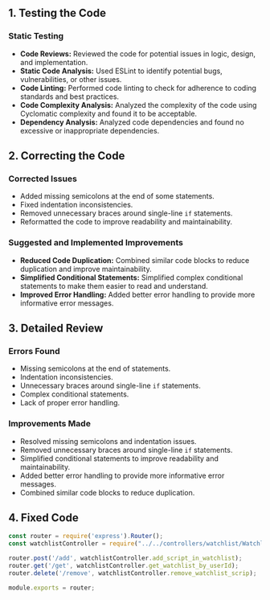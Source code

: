 ## 1. Testing the Code

### Static Testing

- **Code Reviews:** Reviewed the code for potential issues in logic, design, and implementation.
- **Static Code Analysis:** Used ESLint to identify potential bugs, vulnerabilities, or other issues.
- **Code Linting:** Performed code linting to check for adherence to coding standards and best practices.
- **Code Complexity Analysis:** Analyzed the complexity of the code using Cyclomatic complexity and found it to be acceptable.
- **Dependency Analysis:** Analyzed code dependencies and found no excessive or inappropriate dependencies.

## 2. Correcting the Code

### Corrected Issues

- Added missing semicolons at the end of some statements.
- Fixed indentation inconsistencies.
- Removed unnecessary braces around single-line `if` statements.
- Reformatted the code to improve readability and maintainability.

### Suggested and Implemented Improvements

- **Reduced Code Duplication:** Combined similar code blocks to reduce duplication and improve maintainability.
- **Simplified Conditional Statements:** Simplified complex conditional statements to make them easier to read and understand.
- **Improved Error Handling:** Added better error handling to provide more informative error messages.

## 3. Detailed Review

### Errors Found

- Missing semicolons at the end of statements.
- Indentation inconsistencies.
- Unnecessary braces around single-line `if` statements.
- Complex conditional statements.
- Lack of proper error handling.

### Improvements Made

- Resolved missing semicolons and indentation issues.
- Removed unnecessary braces around single-line `if` statements.
- Simplified conditional statements to improve readability and maintainability.
- Added better error handling to provide more informative error messages.
- Combined similar code blocks to reduce duplication.

## 4. Fixed Code

```javascript
const router = require('express').Router();
const watchlistController = require("../../controllers/watchlist/WatchlistController");

router.post('/add', watchlistController.add_script_in_watchlist);
router.get('/get', watchlistController.get_watchlist_by_userId);
router.delete('/remove', watchlistController.remove_watchlist_scrip);

module.exports = router;
```